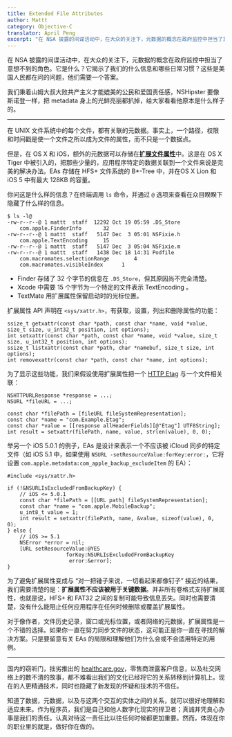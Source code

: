 ```yaml
---
title: Extended File Attributes
author: Mattt
category: Objective-C
translator: April Peng
excerpt: "在 NSA 披露的间谍活动中，在大众的关注下，元数据的概念在政府监控中担当了意想不到的角色。它是什么？它揭示了我们的什么信息和哪些日常习惯？这些是美国人民都在问的问题，他们需要一个答案。"
---
```


在 NSA 披露的间谍活动中，在大众的关注下，元数据的概念在政府监控中担当了意想不到的角色。它是什么？它揭示了我们的什么信息和哪些日常习惯？这些是美国人民都在问的问题，他们需要一个答案。

我们秉着山姆大叔大败共产主义才能媲美的公民和爱国责任感，NSHipster 要像斯诺登一样，把 metadata 身上的光鲜亮丽都扒掉，给大家看看他原本是什么样子的。

* * *

在 UNIX 文件系统中的每个文件，都有关联的元数据。事实上，一个路径，权限和时间戳是使一个文件之所以成为文件的属性，而不只是一个数据点。

但是，在 OS X 和 iOS，额外的元数据可以存储在[**扩展文件属性**](http://en.wikipedia.org/wiki/Extended_file_attributes)中。这是在 OS X Tiger 中被引入的，把那些少量的，应用程序特定的数据关联到一个文件来说是完美的解决办法。EAs 存储在 HFS+ 文件系统的 B*-Tree 中，并在OS X Lion 和 iOS 5 中有最大 128KB 的容量。

你问这是什么样的信息？在终端调用 `ls` 命令，并通过 `@` 选项来查看在众目睽睽下隐藏了什么样的信息。

~~~
$ ls -l@
-rw-r--r--@ 1 mattt  staff  12292 Oct 19 05:59 .DS_Store
	com.apple.FinderInfo	   32
-rw-r--r--@ 1 mattt  staff   5147 Dec  3 05:01 NSFixie.h
	com.apple.TextEncoding	   15
-rw-r--r--@ 1 mattt  staff   5147 Dec  3 05:04 NSFixie.m
-rw-r--r--@ 1 mattt  staff   1438 Dec 18 14:31 Podfile
	com.macromates.selectionRange	     4
	com.macromates.visibleIndex	     1
~~~

- Finder 存储了 32 个字节的信息在 `.DS_Store`，但其原因尚不完全清楚。
- Xcode 中需要 15 个字节为一个特定的文件表示 TextEncoding 。
- TextMate 用扩展属性保留启动时的光标位置。

扩展属性 API 声明在 `<sys/xattr.h>`，有获取，设置，列出和删除属性的功能：

~~~{objective-c}
ssize_t getxattr(const char *path, const char *name, void *value, size_t size, u_int32_t position, int options);
int setxattr(const char *path, const char *name, void *value, size_t size, u_int32_t position, int options);
ssize_t listxattr(const char *path, char *namebuf, size_t size, int options);
int removexattr(const char *path, const char *name, int options);
~~~

为了显示这些功能，我们来假设使用扩展属性把一个 [HTTP Etag](http://en.wikipedia.org/wiki/HTTP_ETag) 与一个文件相关联：

~~~{objective-c}
NSHTTPURLResponse *response = ...;
NSURL *fileURL = ...;

const char *filePath = [fileURL fileSystemRepresentation];
const char *name = "com.Example.Etag";
const char *value = [[response allHeaderFields][@"Etag"] UTF8String];
int result = setxattr(filePath, name, value, strlen(value), 0, 0);
~~~

举另一个 iOS 5.0.1 的例子，EAs 是设计来表示一个不应该被 iCloud  同步的特定文件（如 iOS 5.1 中，如果使用 `NSURL -setResourceValue:forKey:error:`，它将设置 `com.apple.metadata:com_apple_backup_excludeItem` 的 EA）：

~~~{objective-c}
#include <sys/xattr.h>

if (!&NSURLIsExcludedFromBackupKey) {
    // iOS <= 5.0.1
    const char *filePath = [[URL path] fileSystemRepresentation];
    const char *name = "com.apple.MobileBackup";
    u_int8_t value = 1;
    int result = setxattr(filePath, name, &value, sizeof(value), 0, 0);
} else {
    // iOS >= 5.1
    NSError *error = nil;
    [URL setResourceValue:@YES
                   forKey:NSURLIsExcludedFromBackupKey
                    error:&error];
}
~~~

为了避免扩展属性变成与 “对一把锤子来说，一切看起来都像钉子” 接近的结果，我们需要清楚的是：**扩展属性不应该被用于关键数据**。并非所有卷格式支持扩展属性，也就是说，HFS+ 和 FAT32 之间的复制可能导致信息丢失。同时也需要清楚，没有什么能阻止任何应用程序在任何时候删除或覆盖扩展属性。

对于像作者，文件历史记录，窗口或光标位置，或者网络的元数据，扩展属性是一个不错的选择。如果你一直在努力同步文件的状态，这可能正是你一直在寻找的解决方案。只是要留意有关 EAs 的局限和理解他们为什么会或不会适用特定的用例。

* * *

国内的窃听门，拙劣推出的 [healthcare.gov](https://www.healthcare.gov)，零售商泄露客户信息，以及社交网络上的数不清的故事，都不难看出我们的文化已经将它的关系转移到计算机上。现在的人更精通技术，同时也隐藏了新发现的怀疑和技术的不信任。

知道了数据，元数据，以及与这两个交互的实体之间的关系，就可以很好地理解和适应未来。作为程序员，我们是自己和他人数字化现实的捍卫者；真诚并凭良心办事是我们的责任。认真对待这一责任比以往任何时候都更加重要。然而，体现在你的职业里的就是，做好你在做的。
